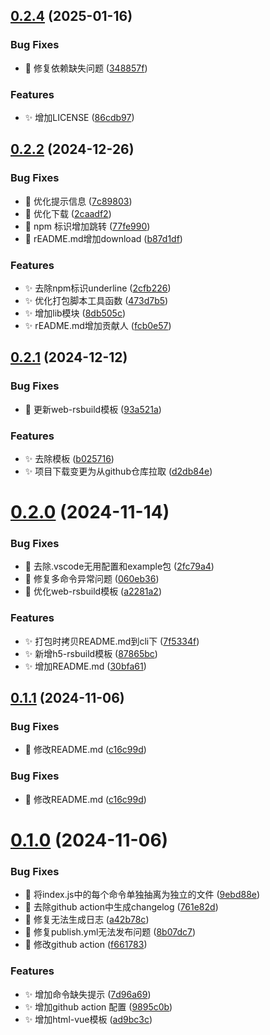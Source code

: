 ## [0.2.4](https://github.com/MuyianKing/cli/compare/v0.2.2...v0.2.3) (2025-01-16)


### Bug Fixes

* :bug: 修复依赖缺失问题 ([348857f](https://github.com/MuyianKing/cli/commit/348857f79b5c2771b4b70f2cfb32f5d6c0e80f39))



### Features

* :sparkles: 增加LICENSE ([86cdb97](https://github.com/MuyianKing/cli/commit/86cdb97e7c807dfa00a87eabc7c556526460c351))



## [0.2.2](https://github.com/MuyianKing/cli/compare/v0.2.1...v0.2.2) (2024-12-26)


### Bug Fixes

* :bug: 优化提示信息 ([7c89803](https://github.com/MuyianKing/cli/commit/7c89803bec6c39a6eff541cd8094d5a090383892))
* :bug: 优化下载 ([2caadf2](https://github.com/MuyianKing/cli/commit/2caadf25d3208b010aeb557cb255588cb3c3ab55))
* :bug: npm 标识增加跳转 ([77fe990](https://github.com/MuyianKing/cli/commit/77fe990053b31dc80ea25c4c1e50de69f0752fc0))
* :bug: rEADME.md增加download ([b87d1df](https://github.com/MuyianKing/cli/commit/b87d1dfe6b2582b3b777f9aeb7d8562e64a9ae65))


### Features

* :sparkles: 去除npm标识underline ([2cfb226](https://github.com/MuyianKing/cli/commit/2cfb2267c7fccf8473c7d8af445553376f8a0c26))
* :sparkles: 优化打包脚本工具函数 ([473d7b5](https://github.com/MuyianKing/cli/commit/473d7b5e3fd17784c081666cbae5fe72823f2151))
* :sparkles: 增加lib模块 ([8db505c](https://github.com/MuyianKing/cli/commit/8db505c4d167bc2ae505cd6cc0d7948e082cad52))
* :sparkles: rEADME.md增加贡献人 ([fcb0e57](https://github.com/MuyianKing/cli/commit/fcb0e5750f4b46c7e7fb8c42f114c804a54eb39e))



## [0.2.1](https://github.com/MuyianKing/cli/compare/v0.2.0...v0.2.1) (2024-12-12)


### Bug Fixes

* :bug: 更新web-rsbuild模板 ([93a521a](https://github.com/MuyianKing/cli/commit/93a521ae26c1d15f2a24490795e1bc3fe9b4c970))


### Features

* :sparkles: 去除模板 ([b025716](https://github.com/MuyianKing/cli/commit/b025716172d61599d66758b47282a55ab1054956))
* :sparkles: 项目下载变更为从github仓库拉取 ([d2db84e](https://github.com/MuyianKing/cli/commit/d2db84e498065da27c8a29c2c197b93a04322bb4))



# [0.2.0](https://github.com/MuyianKing/cli/compare/v0.1.2...v0.2.0) (2024-11-14)


### Bug Fixes

* :bug: 去除.vscode无用配置和example包 ([2fc79a4](https://github.com/MuyianKing/cli/commit/2fc79a463de4a2a26322901ef9153728b1240616))
* :bug: 修复多命令异常问题 ([060eb36](https://github.com/MuyianKing/cli/commit/060eb365885cca769bae0dbeaa3a79509ffe65ae))
* :bug: 优化web-rsbuild模板 ([a2281a2](https://github.com/MuyianKing/cli/commit/a2281a25dacf4089f85a9309b60698d3e0abd492))


### Features

* :sparkles: 打包时拷贝README.md到cli下 ([7f5334f](https://github.com/MuyianKing/cli/commit/7f5334ff2e59b78b7540b915bd7beeafccbe9427))
* :sparkles: 新增h5-rsbuild模板 ([87865bc](https://github.com/MuyianKing/cli/commit/87865bc1f72695b475cc7bf4818e208bc6c1cada))
* :sparkles: 增加README.md ([30bfa61](https://github.com/MuyianKing/cli/commit/30bfa61c93debc3eb18268c7336b799fbe9f724d))


## [0.1.1](https://github.com/MuyianKing/cli/compare/v0.1.0...v0.1.1) (2024-11-06)


### Bug Fixes

* :bug: 修改README.md ([c16c99d](https://github.com/MuyianKing/cli/commit/c16c99d9bace9c1007e63acc564e28a022fae9bb))



### Bug Fixes

* :bug: 修改README.md ([c16c99d](https://github.com/MuyianKing/cli/commit/c16c99d9bace9c1007e63acc564e28a022fae9bb))



# [0.1.0](https://github.com/MuyianKing/cli/compare/9ebd88e7f51cd61d74d56b462813883daacefeb0...v0.1.0) (2024-11-06)


### Bug Fixes

* :bug: 将index.js中的每个命令单独抽离为独立的文件 ([9ebd88e](https://github.com/MuyianKing/cli/commit/9ebd88e7f51cd61d74d56b462813883daacefeb0))
* :bug: 去除github action中生成changelog ([761e82d](https://github.com/MuyianKing/cli/commit/761e82d6d13c6289bad96739bbbe5e5a4d4e2420))
* :bug: 修复无法生成日志 ([a42b78c](https://github.com/MuyianKing/cli/commit/a42b78c50cfb0f4bfb245dd2ecb22511263a4cc2))
* :bug: 修复publish.yml无法发布问题 ([8b07dc7](https://github.com/MuyianKing/cli/commit/8b07dc75e211891dfc1ec1f111c6bdf589ee3b1b))
* :bug: 修改github action ([f661783](https://github.com/MuyianKing/cli/commit/f6617830f0648ed3e0931ce5a2af35111d6bb8fa))


### Features

* :sparkles: 增加命令缺失提示 ([7d96a69](https://github.com/MuyianKing/cli/commit/7d96a69f04faa31c3dccebce176cf39f5bc022e4))
* :sparkles: 增加github action 配置 ([9895c0b](https://github.com/MuyianKing/cli/commit/9895c0b1e5e3f5ec570c5cb7ca2b6dce08705bcf))
* :sparkles: 增加html-vue模板 ([ad9bc3c](https://github.com/MuyianKing/cli/commit/ad9bc3c7e714692d6a4c9d42cb7d48dce2db3a36))



